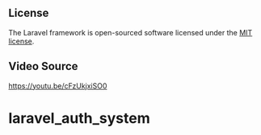 


## License

The Laravel framework is open-sourced software licensed under the [MIT license](https://opensource.org/licenses/MIT).

## Video Source
https://youtu.be/cFzUkjxiSO0

# laravel_auth_system
